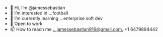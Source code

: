 - 👋 Hi, I’m @jamessebastian
- 👀 I’m interested in ...football
- 🌱 I’m currently learning ...enterprise soft dev
- 💞️ Open to work
- 📫 How to reach me ...jamessebastian916@gmail.com, +1 6479894442

<!---
jamessebastian/jamessebastian is a ✨ special ✨ repository because its `README.md` (this file) appears on your GitHub profile.
You can click the Preview link to take a look at your changes.
--->
